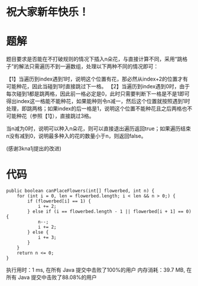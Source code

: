 # 祝大家新年快乐！
# 题解
题目要求是否能在不打破规则的情况下插入n朵花，与直接计算不同，采用“跳格子”的解法只需遍历不到一遍数组，处理以下两种不同的情况即可：

【1】当遍历到index遇到1时，说明这个位置有花，那必然从index+2的位置才有可能种花，因此当碰到1时直接跳过下一格。
【2】当遍历到index遇到0时，由于每次碰到1都是跳两格，因此前一格必定是0，此时只需要判断下一格是不是1即可得出index这一格能不能种花，如果能种则令n减一，然后这个位置就按照遇到1时处理，即跳两格；如果index的后一格是1，说明这个位置不能种花且之后两格也不可能种花（参照【1】），直接跳过3格。

当n减为0时，说明可以种入n朵花，则可以直接退出遍历返回true；如果遍历结束n没有减到0，说明最多种入的花的数量小于n，则返回false。

(感谢3kna1j提出的改进)

# 代码
```
public boolean canPlaceFlowers(int[] flowerbed, int n) {
	for (int i = 0, len = flowerbed.length; i < len && n > 0;) {
		if (flowerbed[i] == 1) {
			i += 2;
		} else if (i == flowerbed.length - 1 || flowerbed[i + 1] == 0) {
			n--;
			i += 2;
		} else {
			i += 3;
		}
	}
	return n <= 0;
}
```
执行用时：1 ms, 在所有 Java 提交中击败了100%的用户 
内存消耗：39.7 MB, 在所有 Java 提交中击败了88.08%的用户
